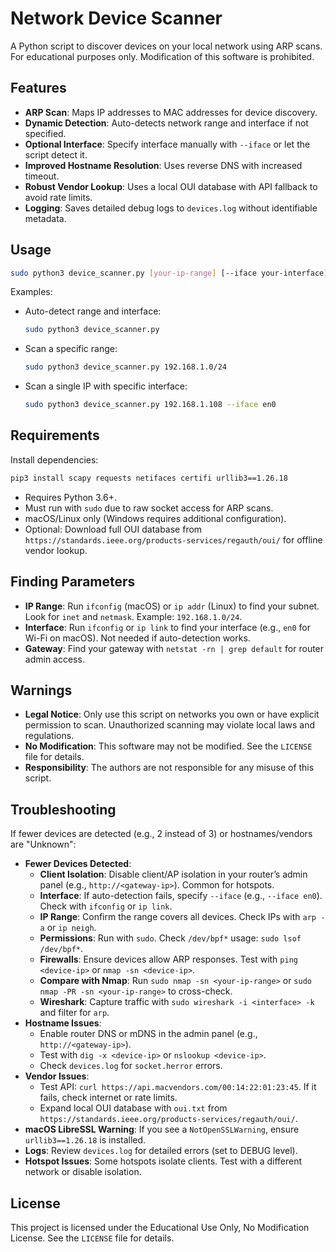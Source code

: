 # Network Device Scanner

A Python script to discover devices on your local network using ARP scans. For educational purposes only. Modification of this software is prohibited.

## Features
- **ARP Scan**: Maps IP addresses to MAC addresses for device discovery.
- **Dynamic Detection**: Auto-detects network range and interface if not specified.
- **Optional Interface**: Specify interface manually with `--iface` or let the script detect it.
- **Improved Hostname Resolution**: Uses reverse DNS with increased timeout.
- **Robust Vendor Lookup**: Uses a local OUI database with API fallback to avoid rate limits.
- **Logging**: Saves detailed debug logs to `devices.log` without identifiable metadata.

## Usage

```bash
sudo python3 device_scanner.py [your-ip-range] [--iface your-interface]
```

Examples:
- Auto-detect range and interface:
  ```bash
  sudo python3 device_scanner.py
  ```
- Scan a specific range:
  ```bash
  sudo python3 device_scanner.py 192.168.1.0/24
  ```
- Scan a single IP with specific interface:
  ```bash
  sudo python3 device_scanner.py 192.168.1.108 --iface en0
  ```

## Requirements

Install dependencies:
```bash
pip3 install scapy requests netifaces certifi urllib3==1.26.18
```

- Requires Python 3.6+.
- Must run with `sudo` due to raw socket access for ARP scans.
- macOS/Linux only (Windows requires additional configuration).
- Optional: Download full OUI database from `https://standards.ieee.org/products-services/regauth/oui/` for offline vendor lookup.

## Finding Parameters

- **IP Range**: Run `ifconfig` (macOS) or `ip addr` (Linux) to find your subnet. Look for `inet` and `netmask`. Example: `192.168.1.0/24`.
- **Interface**: Run `ifconfig` or `ip link` to find your interface (e.g., `en0` for Wi-Fi on macOS). Not needed if auto-detection works.
- **Gateway**: Find your gateway with `netstat -rn | grep default` for router admin access.

## Warnings

- **Legal Notice**: Only use this script on networks you own or have explicit permission to scan. Unauthorized scanning may violate local laws and regulations.
- **No Modification**: This software may not be modified. See the `LICENSE` file for details.
- **Responsibility**: The authors are not responsible for any misuse of this script.

## Troubleshooting

If fewer devices are detected (e.g., 2 instead of 3) or hostnames/vendors are "Unknown":
- **Fewer Devices Detected**:
  - **Client Isolation**: Disable client/AP isolation in your router’s admin panel (e.g., `http://<gateway-ip>`). Common for hotspots.
  - **Interface**: If auto-detection fails, specify `--iface` (e.g., `--iface en0`). Check with `ifconfig` or `ip link`.
  - **IP Range**: Confirm the range covers all devices. Check IPs with `arp -a` or `ip neigh`.
  - **Permissions**: Run with `sudo`. Check `/dev/bpf*` usage: `sudo lsof /dev/bpf*`.
  - **Firewalls**: Ensure devices allow ARP responses. Test with `ping <device-ip>` or `nmap -sn <device-ip>`.
  - **Compare with Nmap**: Run `sudo nmap -sn <your-ip-range>` or `sudo nmap -PR -sn <your-ip-range>` to cross-check.
  - **Wireshark**: Capture traffic with `sudo wireshark -i <interface> -k` and filter for `arp`.
- **Hostname Issues**:
  - Enable router DNS or mDNS in the admin panel (e.g., `http://<gateway-ip>`).
  - Test with `dig -x <device-ip>` or `nslookup <device-ip>`.
  - Check `devices.log` for `socket.herror` errors.
- **Vendor Issues**:
  - Test API: `curl https://api.macvendors.com/00:14:22:01:23:45`. If it fails, check internet or rate limits.
  - Expand local OUI database with `oui.txt` from `https://standards.ieee.org/products-services/regauth/oui/`.
- **macOS LibreSSL Warning**: If you see a `NotOpenSSLWarning`, ensure `urllib3==1.26.18` is installed.
- **Logs**: Review `devices.log` for detailed errors (set to DEBUG level).
- **Hotspot Issues**: Some hotspots isolate clients. Test with a different network or disable isolation.

## License

This project is licensed under the Educational Use Only, No Modification License. See the `LICENSE` file for details.